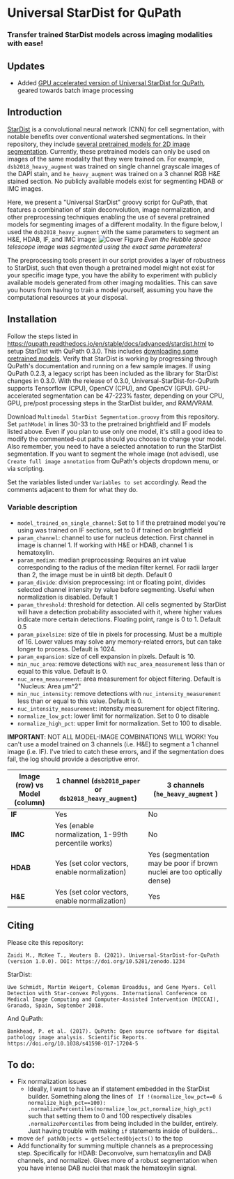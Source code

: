 # Universal StarDist for QuPath
### Transfer trained StarDist models across imaging modalities with ease!
## Updates
- Added [GPU accelerated version of Universal StarDist for QuPath](https://github.com/MarkZaidi/Universal-StarDist-for-QuPath/blob/main/GPU_Multimodal%20StarDist%20Segmentation.groovy), geared towards batch image processing 
## Introduction
[StarDist](https://github.com/stardist/stardist) is a convolutional neural network (CNN) for cell segmentation, with notable benefits over conventional watershed segmentations. In their repository, they include [several pretrained models for 2D image segmentation](https://github.com/stardist/stardist-imagej/tree/master/src/main/resources/models/2D). Currently, these pretrained models can only be used on images of the same modality that they were trained on. For example, `dsb2018_heavy_augment` was trained on single channel grayscale images of the DAPI stain, and `he_heavy_augment` was trained on a 3 channel RGB H&E stained section. No publicly available models exist for segmenting HDAB or IMC images.

Here, we present a "Universal StarDist" groovy script for QuPath, that features a combination of stain deconvolution, image normalization, and other preprocessing techniques enabling the use of several pretrained models for segmenting images of a different modality. In the figure below, I used the `dsb2018_heavy_augment` with the same parameters to segment an H&E, HDAB, IF, and IMC image:
![Cover Figure](https://user-images.githubusercontent.com/52012166/128095821-eb2e35ea-aff9-4b2c-b36b-3386c2b48e3a.png)
*Even the Hubble space telescope image was segmented using the exact same parameters!*

The preprocessing tools present in our script provides a layer of robustness to StarDist, such that even though a pretrained model might not exist for your specific image type, you have the ability to experiment with publicly available models generated from other imaging modalities. This can save you hours from having to train a model yourself, assuming you have the computational resources at your disposal.

## Installation
Follow the steps listed in https://qupath.readthedocs.io/en/stable/docs/advanced/stardist.html to setup StarDist with QuPath 0.3.0. This includes [downloading some pretrained models](https://github.com/stardist/stardist-imagej/tree/master/src/main/resources/models/2D). Verify that StarDist is working by progressing through QuPath's documentation and running on a few sample images. If using QuPath 0.2.3, a legacy script has been included as the library for StarDist changes in 0.3.0. With the release of 0.3.0, Universal-StarDist-for-QuPath supports Tensorflow (CPU), OpenCV (CPU), and OpenCV (GPU). GPU-accelerated segmentation can be 47-223% faster, depending on your CPU, GPU, pre/post processing steps in the StarDist builder, and RAM/VRAM.

Download `Multimodal StarDist Segmentation.groovy` from this repository. Set `pathModel` in lines 30-33 to the pretrained brightfield and IF models listed above. Even if you plan to use only one model, it's still a good idea to modify the commented-out paths should you choose to change your model. Also remember, you need to have a selected annotation to run the StarDist segmentation. If you want to segment the whole image (not advised), use `Create full image annotation` from QuPath's objects dropdown menu, or via scripting.

Set the variables listed under `Variables to set` accordingly. Read the comments adjacent to them for what they do.
### Variable description
- `model_trained_on_single_channel`: Set to 1 if the pretrained model you're using was trained on IF sections, set to 0 if trained on brightfield
- `param_channel`: channel to use for nucleus detection. First channel in image is channel 1. If working with H&E or HDAB, channel 1 is hematoxylin.
- `param_median`: median preprocessing: Requires an int value corresponding to the radius of the median filter kernel. For radii larger than 2, the image must be in uint8 bit depth. Default 0
- `param_divide`: division preprocessing: int or floating point, divides selected channel intensity by value before segmenting. Useful when normalization is disabled. Default 1
- `param_threshold`: threshold for detection. All cells segmented by StarDist will have a detection probability associated with it, where higher values indicate more certain detections. Floating point, range is 0 to 1. Default 0.5
- `param_pixelsize`: size of tile in pixels for processing. Must be a multiple of 16. Lower values may solve any memory-related errors, but can take longer to process. Default is 1024.
- `param_expansion`: size of cell expansion in pixels. Default is 10.
- `min_nuc_area`: remove detections with `nuc_area_measurement` less than or equal to this value. Default is 0.
- `nuc_area_measurement`: area measurement for object filtering. Default is "Nucleus: Area µm^2"
- `min_nuc_intensity`: remove detections with `nuc_intensity_measurement` less than or equal to this value. Default is 0.
- `nuc_intensity_measurement`: intensity measurement for object filtering.
- `normalize_low_pct`: lower limit for normalization. Set to 0 to disable
- `normalize_high_pct`: upper limit for normalization. Set to 100 to disable.

**IMPORTANT**: NOT ALL MODEL-IMAGE COMBINATIONS WILL WORK! You can't use a model trained on 3 channels (i.e. H&E) to segment a 1 channel image (i.e. IF). I've tried to catch these errors, and if the segmentation does fail, the log should provide a descriptive error.

| Image (row) vs Model (column)  | 1 channel (`dsb2018_paper` or `dsb2018_heavy_augment`) |3 channels (`he_heavy_augment` ) |
| ------------- | ------------- | ------------- |
| **IF**  | Yes  | No  |
| **IMC**  | Yes (enable normalization, 1-99th percentile works)  | No  |
| **HDAB**  | Yes (set color vectors, enable normalization)  | Yes (segmentation may be poor if brown nuclei are too optically dense)  |
| **H&E**  | Yes (set color vectors, enable normalization)  | Yes  |

## Citing
Please cite this repository:
```
Zaidi M., McKee T., Wouters B. (2021). Universal-StarDist-for-QuPath (version 1.0.0). DOI: https://doi.org/10.5281/zenodo.1234
```
StarDist:
```
Uwe Schmidt, Martin Weigert, Coleman Broaddus, and Gene Myers. Cell Detection with Star-convex Polygons. International Conference on Medical Image Computing and Computer-Assisted Intervention (MICCAI), Granada, Spain, September 2018.
```
And QuPath:
```
Bankhead, P. et al. (2017). QuPath: Open source software for digital pathology image analysis. Scientific Reports. https://doi.org/10.1038/s41598-017-17204-5
```
## To do:
- Fix normalization issues
  - Ideally, I want to have an if statement embedded in the StarDist builder. Something along the lines of ``` If !(normalize_low_pct==0 & normalize_high_pct==100): .normalizePercentiles(normalize_low_pct,normalize_high_pct)``` such that setting them to 0 and 100 respectively disables `.normalizePercentiles` from being included in the builder, entirely. Just having trouble with making `if` statements inside of builders...
- move `def pathObjects = getSelectedObjects()` to the top
- Add functionality for summing multiple channels as a preprocessing step. Specifically for HDAB: Deconvolve, sum hematoxylin and DAB channels, and normalize). Gives more of a robust segmentation when you have intense DAB nuclei that mask the hematoxylin signal.
